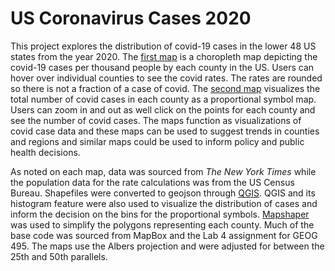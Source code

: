 # US Coronavirus Cases 2020

This project explores the distribution of covid-19 cases in the lower 48 US states from the year 2020. The [first map](https://sarahg9.github.io/CoronavirusCases2020/map1) is a choropleth map depicting the covid-19 cases per thousand people by each county in the US. Users can hover over individual counties to see the covid rates. The rates are rounded so there is not a fraction of a case of covid. The [second map](https://sarahg9.github.io/CoronavirusCases2020/map2) visualizes the total number of covid cases in each county as a proportional symbol map. Users can zoom in and out as well click on the points for each county and see the number of covid cases. The maps function as visualizations of covid case data and these maps can be used to suggest trends in counties and regions and similar maps could be used to inform policy and public health decisions. 

As noted on each map, data was sourced from *The New York Times* while the population data for the rate calculations was from the US Census Bureau. Shapefiles were converted to geojson through [QGIS](https://qgis.org/en/site/). QGIS and its histogram feature were also used to visualize the distribution of cases and inform the decision on the bins for the proportional symbols. [Mapshaper](https://mapshaper.org/) was used to simplify the polygons representing each county. Much of the base code was sourced from MapBox and the Lab 4 assignment for GEOG 495. The maps use the Albers projection and were adjusted for between the 25th and 50th parallels. 